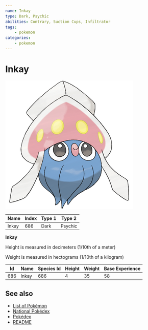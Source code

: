 ```yaml
---
name: Inkay
type: Dark, Psychic
abilities: Contrary, Suction Cups, Infiltrator
tags:
    - pokemon
categories:
    - pokemon
---
```


# Inkay


![Inkay](images/686.png)

| **Name** | **Index** | **Type 1** | **Type 2** |
|----|----|----|----|
| Inkay | 686 | Dark | Psychic  |

**Inkay** 


Height is measured in decimeters (1/10th of a meter)

Weight is measured in hectograms (1/10th of a kilogram)

| **Id** | **Name** | **Species Id** | **Height** | **Weight** | **Base Experience** |
|--------|----------|----------------|------------|------------|---------------------|
| 686 | Inkay | 686 | 4 | 35 | 58 |


## See also

- [List of Pokémon](../pokemon.md)
- [National Pokédex](../national_pokedex.md)
- [Pokédex](../pokedex.md)
- [README](../README.md)

